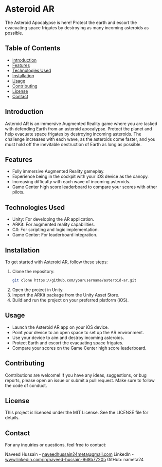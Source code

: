 # Asteroid AR

The Asteroid Apocalypse is here! Protect the earth and escort the evacuating space frigates by destroying as many incoming asteroids as possible.

## Table of Contents

- [Introduction](#introduction)
- [Features](#features)
- [Technologies Used](#technologies-used)
- [Installation](#installation)
- [Usage](#usage)
- [Contributing](#contributing)
- [License](#license)
- [Contact](#contact)

## Introduction

Asteroid AR is an immersive Augmented Reality game where you are tasked with defending Earth from an asteroid apocalypse. Protect the planet and help evacuate space frigates by destroying incoming asteroids. The challenge increases with each wave, as the asteroids come faster, and you must hold off the inevitable destruction of Earth as long as possible.

## Features

- Fully immersive Augmented Reality gameplay.
- Experience being in the cockpit with your iOS device as the canopy.
- Increasing difficulty with each wave of incoming asteroids.
- Game Center high score leaderboard to compare your scores with other pilots.

## Technologies Used

- Unity: For developing the AR application.
- ARKit: For augmented reality capabilities.
- C#: For scripting and logic implementation.
- Game Center: For leaderboard integration.

## Installation

To get started with Asteroid AR, follow these steps:

1. Clone the repository:
   ```bash
   git clone https://github.com/yourusername/asteroid-ar.git
2. Open the project in Unity.
3. Import the ARKit package from the Unity Asset Store.
4. Build and run the project on your preferred platform (iOS).

## Usage
- Launch the Asteroid AR app on your iOS device.
- Point your device to an open space to set up the AR environment.
- Use your device to aim and destroy incoming asteroids.
- Protect Earth and escort the evacuating space frigates.
- Compare your scores on the Game Center high score leaderboard.

## Contributing
Contributions are welcome! If you have any ideas, suggestions, or bug reports, please open an issue or submit a pull request. Make sure to follow the code of conduct.

## License
This project is licensed under the MIT License. See the LICENSE file for details.

## Contact
For any inquiries or questions, feel free to contact:

Naveed Hussain - naveedhussain24meta@gmail.com
LinkedIn - www.linkedin.com/in/naveed-hussain-968b7720b
GitHub: nameta24
